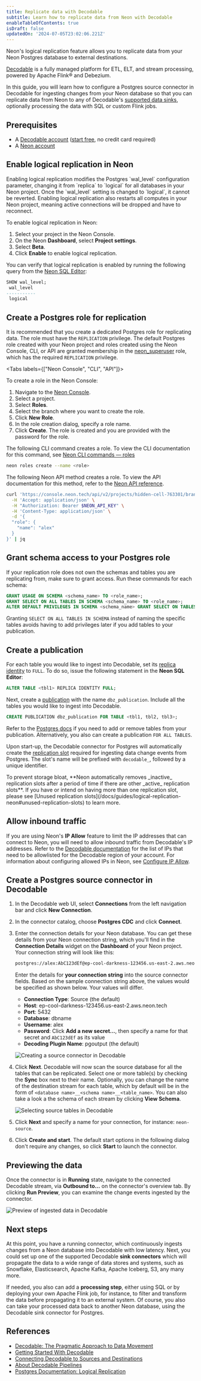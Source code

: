 ```yaml
---
title: Replicate data with Decodable
subtitle: Learn how to replicate data from Neon with Decodable
enableTableOfContents: true
isDraft: false
updatedOn: '2024-07-05T23:02:06.221Z'
---
```


<LRNotice/>

Neon's logical replication feature allows you to replicate data from your Neon Postgres database to external destinations.

[Decodable](https://www.decodable.co/) is a fully managed platform for ETL, ELT, and stream processing,
powered by Apache Flink® and Debezium.

In this guide, you will learn how to configure a Postgres source connector in Decodable for ingesting changes from your Neon database so that you can replicate data from Neon to any of Decodable's [supported data sinks](https://docs.decodable.co/connect/destinations.html),
optionally processing the data with SQL or custom Flink jobs.

## Prerequisites

- A [Decodable account](https://www.decodable.co/) ([start free](https://app.decodable.co/-/accounts/create), no credit card required)
- A [Neon account](https://console.neon.tech/)

## Enable logical replication in Neon

<Admonition type="important">
Enabling logical replication modifies the Postgres `wal_level` configuration parameter, changing it from `replica` to `logical` for all databases in your Neon project. Once the `wal_level` setting is changed to `logical`, it cannot be reverted. Enabling logical replication also restarts all computes in your Neon project, meaning active connections will be dropped and have to reconnect.
</Admonition>

To enable logical replication in Neon:

1. Select your project in the Neon Console.
2. On the Neon **Dashboard**, select **Project settings**.
3. Select **Beta**.
4. Click **Enable** to enable logical replication.

You can verify that logical replication is enabled by running the following query from the [Neon SQL Editor](/docs/get-started-with-neon/query-with-neon-sql-editor):

```sql
SHOW wal_level;
 wal_level
-----------
 logical
```

## Create a Postgres role for replication

It is recommended that you create a dedicated Postgres role for replicating data. The role must have the `REPLICATION` privilege. The default Postgres role created with your Neon project and roles created using the Neon Console, CLI, or API are granted membership in the [neon_superuser](/docs/manage/roles#the-neonsuperuser-role) role, which has the required `REPLICATION` privilege.

<Tabs labels={["Neon Console", "CLI", "API"]}>

<TabItem>

To create a role in the Neon Console:

1. Navigate to the [Neon Console](https://console.neon.tech).
2. Select a project.
3. Select **Roles**.
4. Select the branch where you want to create the role.
5. Click **New Role**.
6. In the role creation dialog, specify a role name.
7. Click **Create**. The role is created and you are provided with the password for the role.

</TabItem>

<TabItem>

The following CLI command creates a role. To view the CLI documentation for this command, see [Neon CLI commands — roles](https://api-docs.neon.tech/reference/createprojectbranchrole)

```bash
neon roles create --name <role>
```

</TabItem>

<TabItem>

The following Neon API method creates a role. To view the API documentation for this method, refer to the [Neon API reference](/docs/reference/cli-roles).

```bash
curl 'https://console.neon.tech/api/v2/projects/hidden-cell-763301/branches/br-blue-tooth-671580/roles' \
  -H 'Accept: application/json' \
  -H "Authorization: Bearer $NEON_API_KEY" \
  -H 'Content-Type: application/json' \
  -d '{
  "role": {
    "name": "alex"
  }
}' | jq
```

</TabItem>

</Tabs>

## Grant schema access to your Postgres role

If your replication role does not own the schemas and tables you are replicating from, make sure to grant access. Run these commands for each schema:

```sql
GRANT USAGE ON SCHEMA <schema_name> TO <role_name>;
GRANT SELECT ON ALL TABLES IN SCHEMA <schema_name> TO <role_name>;
ALTER DEFAULT PRIVILEGES IN SCHEMA <schema_name> GRANT SELECT ON TABLES TO <role_name>;
```

Granting `SELECT ON ALL TABLES IN SCHEMA` instead of naming the specific tables avoids having to add privileges later if you add tables to your publication.

## Create a publication

For each table you would like to ingest into Decodable, set its [replica identity](https://www.postgresql.org/docs/current/logical-replication-publication.html) to `FULL`.
To do so, issue the following statement in the **Neon SQL Editor**:

```sql
ALTER TABLE <tbl1> REPLICA IDENTITY FULL;
```

Next, create a [publication](https://www.postgresql.org/docs/current/sql-createpublication.html) with the name `dbz_publication`. Include all the tables you would like to ingest into Decodable.

```sql
CREATE PUBLICATION dbz_publication FOR TABLE <tbl1, tbl2, tbl3>;
```

Refer to the [Postgres docs](https://www.postgresql.org/docs/current/sql-alterpublication.html) if you need to add or remove tables from your publication.
Alternatively, you also can create a publication `FOR ALL TABLES`.

Upon start-up, the Decodable connector for Postgres will automatically create the [replication slot](https://www.postgresql.org/docs/current/logicaldecoding-explanation.html#LOGICALDECODING-REPLICATION-SLOTS) required for ingesting data change events from Postgres.
The slot's name will be prefixed with `decodable_`, followed by a unique identifier.

<Admonition type="important">
To prevent storage bloat, **Neon automatically removes _inactive_ replication slots after a period of time if there are other _active_ replication slots**. If you have or intend on having more than one replication slot, please see [Unused replication slots](/docs/guides/logical-replication-neon#unused-replication-slots) to learn more.
</Admonition>

## Allow inbound traffic

If you are using Neon's **IP Allow** feature to limit the IP addresses that can connect to Neon, you will need to allow inbound traffic from Decodable's IP addresses.
Refer to the [Decodable documentation](https://docs.decodable.co/reference/regions-and-ip-addresses.html#ip-addresses) for the list of IPs that need to be allowlisted for the Decodable region of your account.
For information about configuring allowed IPs in Neon, see [Configure IP Allow](/docs/manage/projects#configure-ip-allow).

## Create a Postgres source connector in Decodable

1. In the Decodable web UI, select **Connections** from the left navigation bar and click **New Connection**.
2. In the connector catalog, choose **Postgres CDC** and click **Connect**.
3. Enter the connection details for your Neon database. You can get these details from your Neon connection string, which you'll find in the **Connection Details** widget on the **Dashboard** of your Neon project.
   Your connection string will look like this:

   ```bash shouldWrap
   postgres://alex:AbC123dEf@ep-cool-darkness-123456.us-east-2.aws.neon.tech/dbname?sslmode=require
   ```

   Enter the details for **your connection string** into the source connector fields. Based on the sample connection string above, the values would be specified as shown below. Your values will differ.

   - **Connection Type**: Source (the default)
   - **Host**: ep-cool-darkness-123456.us-east-2.aws.neon.tech
   - **Port**: 5432
   - **Database**: dbname
   - **Username**: alex
   - **Password**: Click **Add a new secret...**, then specify a name for that secret and `AbC123dEf` as its value
   - **Decoding Plugin Name**: pgoutput (the default)

   ![Creating a source connector in Decodable](/docs/guides/decodable_create_source_connector.png)

4. Click **Next**. Decodable will now scan the source database for all the tables that can be replicated. Select one or more table(s) by checking the **Sync** box next to their name. Optionally, you can change the name of the destination stream for each table, which by default will be in the form of `<database name>__<schema name>__<table_name>`. You can also take a look a the schema of each stream by clicking **View Schema**.

   ![Selecting source tables in Decodable](/docs/guides/decodable_select_source_tables.png)

5. Click **Next** and specify a name for your connection, for instance: `neon-source`.

6. Click **Create and start**. The default start options in the following dialog don't require any changes, so click **Start** to launch the connector.

## Previewing the data

Once the connector is in **Running** state, navigate to the connected Decodable stream, via **Outbound to...** on the connector's overview tab.
By clicking **Run Preview**, you can examine the change events ingested by the connector.

![Preview of ingested data in Decodable](/docs/guides/decodable_preview_ingested_data.png)

## Next steps

At this point, you have a running connector, which continuously ingests changes from a Neon database into Decodable with low latency.
Next, you could set up one of the supported Decodable **sink connectors** which will propagate the data to a wide range of data stores and systems, such as Snowflake, Elasticsearch, Apache Kafka, Apache Iceberg, S3, any many more.

If needed, you also can add a **processing step**, either using SQL or by deploying your own Apache Flink job,
for instance, to filter and transform the data before propagating it to an external system.
Of course, you also can take your processed data back to another Neon database, using the Decodable sink connector for Postgres.

## References

- [Decodable: The Pragmatic Approach to Data Movement](https://www.decodable.co/blog/pragmatic-approach-to-data-movement)
- [Getting Started With Decodable](https://docs.decodable.co/welcome.html)
- [Connecting Decodable to Sources and Destinations](https://docs.decodable.co/connections.html)
- [About Decodable Pipelines](https://docs.decodable.co/pipelines.html)
- [Postgres Documentation: Logical Replication](https://www.postgresql.org/docs/current/logical-replication.html)

<NeedHelp/>
